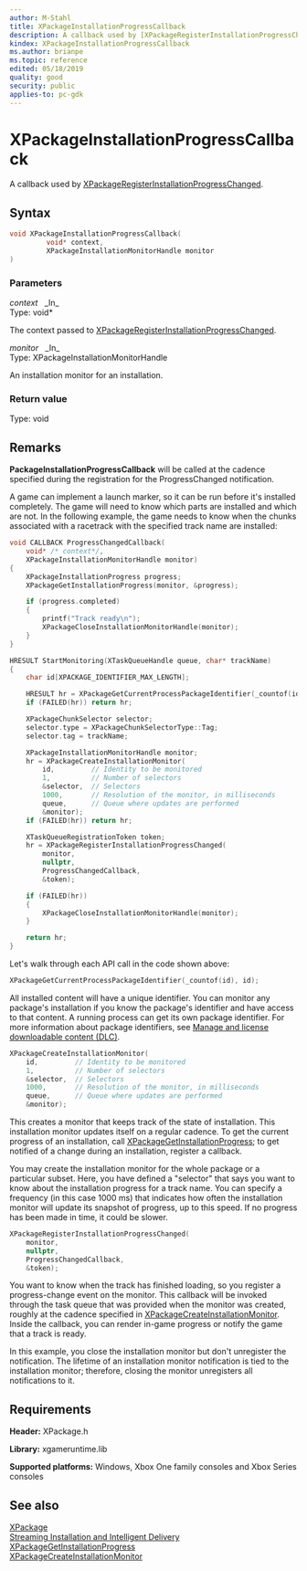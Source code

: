 ```yaml
---
author: M-Stahl
title: XPackageInstallationProgressCallback
description: A callback used by [XPackageRegisterInstallationProgressChanged](xpackageregisterinstallationprogresschanged.md).
kindex: XPackageInstallationProgressCallback
ms.author: brianpe
ms.topic: reference
edited: 05/18/2019
quality: good
security: public
applies-to: pc-gdk
---
```


# XPackageInstallationProgressCallback  

A callback used by [XPackageRegisterInstallationProgressChanged](xpackageregisterinstallationprogresschanged.md).  

## Syntax  
  
```cpp
void XPackageInstallationProgressCallback(  
         void* context,  
         XPackageInstallationMonitorHandle monitor  
)  
```  
  
### Parameters  
  
*context* &nbsp;&nbsp;\_In\_  
Type: void*  

  
The context passed to [XPackageRegisterInstallationProgressChanged](xpackageregisterinstallationprogresschanged.md).  


*monitor* &nbsp;&nbsp;\_In\_  
Type: XPackageInstallationMonitorHandle  

  
An installation monitor for an installation.  


  
### Return value
Type: void
  
## Remarks 
**PackageInstallationProgressCallback** will be called at the cadence specified during the registration for the ProgressChanged notification.

A game can implement a launch marker, so it can be run before it's installed completely. The game will need to know which parts are installed and which are not. In the following example, the game needs to know when the chunks associated with a racetrack with the specified track name are installed:

```cpp 
void CALLBACK ProgressChangedCallback(
    void* /* context*/,
    XPackageInstallationMonitorHandle monitor)
{
    XPackageInstallationProgress progress;
    XPackageGetInstallationProgress(monitor, &progress);

    if (progress.completed)
    {
        printf("Track ready\n");
        XPackageCloseInstallationMonitorHandle(monitor);
    }
}

HRESULT StartMonitoring(XTaskQueueHandle queue, char* trackName)
{
    char id[XPACKAGE_IDENTIFIER_MAX_LENGTH];

    HRESULT hr = XPackageGetCurrentProcessPackageIdentifier(_countof(id), id);
    if (FAILED(hr)) return hr;

    XPackageChunkSelector selector;
    selector.type = XPackageChunkSelectorType::Tag;
    selector.tag = trackName;

    XPackageInstallationMonitorHandle monitor;
    hr = XPackageCreateInstallationMonitor(
        id,         // Identity to be monitored
        1,          // Number of selectors
        &selector,  // Selectors
        1000,       // Resolution of the monitor, in milliseconds
        queue,      // Queue where updates are performed
        &monitor);
    if (FAILED(hr)) return hr;

    XTaskQueueRegistrationToken token;
    hr = XPackageRegisterInstallationProgressChanged(
        monitor,
        nullptr,
        ProgressChangedCallback,
        &token);

    if (FAILED(hr))
    {
        XPackageCloseInstallationMonitorHandle(monitor);
    }

    return hr;
}
```
 
Let's walk through each API call in the code shown above:

```cpp
XPackageGetCurrentProcessPackageIdentifier(_countof(id), id); 
 ```
All installed content will have a unique identifier. You can monitor any package's installation if you know the package's identifier and have access to that content. A running process can get its own package identifier. For more information about package identifiers, see [Manage and license downloadable content (DLC)](../../../../commerce/fundamentals/xstore-manage-and-license-optional-packages.md). 

```cpp
XPackageCreateInstallationMonitor(
    id,         // Identity to be monitored
    1,          // Number of selectors
    &selector,  // Selectors
    1000,       // Resolution of the monitor, in milliseconds
    queue,      // Queue where updates are performed
    &monitor);
```
 
This creates a monitor that keeps track of the state of installation. This installation monitor updates itself on a regular cadence. To get the current progress of an installation, call [XPackageGetInstallationProgress](xpackagegetinstallationprogress.md); to get notified of a change during an installation, register a callback. 

You may create the installation monitor for the whole package or a particular subset. Here, you have defined a "selector" that says you want to know about the installation progress for a track name. You can specify a frequency (in this case 1000 ms) that indicates how often the installation monitor will update its snapshot of progress, up to this speed. If no progress has been made in time, it could be slower. 

```cpp
XPackageRegisterInstallationProgressChanged(
    monitor,
    nullptr,
    ProgressChangedCallback,
    &token);
 ```
You want to know when the track has finished loading, so you register a progress-change event on the monitor. This callback will be invoked through the task queue that was provided when the monitor was created, roughly at the cadence specified in [XPackageCreateInstallationMonitor](xpackagecreateinstallationmonitor.md). Inside the callback, you can render in-game progress or notify the game that a track is ready. 

In this example, you close the installation monitor but don't unregister the notification. The lifetime of an installation monitor notification is tied to the installation monitor; therefore, closing the monitor unregisters all notifications to it. 
 

## Requirements  
  
**Header:** XPackage.h
  
**Library:** xgameruntime.lib  
  
**Supported platforms:** Windows, Xbox One family consoles and Xbox Series consoles  
  
## See also  
[XPackage](../xpackage_members.md)  
[Streaming Installation and Intelligent Delivery](../../../../packaging/overviews/streaming_install-intelligent_delivery.md)   
[XPackageGetInstallationProgress](xpackagegetinstallationprogress.md)  
[XPackageCreateInstallationMonitor](xpackagecreateinstallationmonitor.md)
  
  